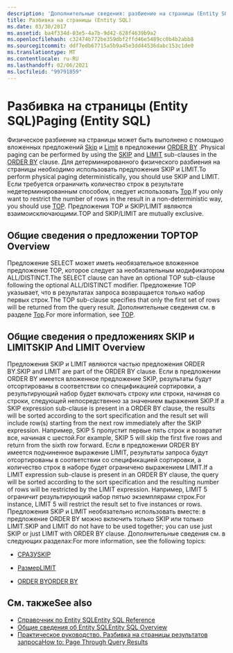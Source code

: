 ```yaml
---
description: 'Дополнительные сведения: разбиение на страницы (Entity SQL)'
title: Разбивка на страницы (Entity SQL)
ms.date: 03/30/2017
ms.assetid: ba4f334d-03e5-4a7b-9d42-628f4639b9a2
ms.openlocfilehash: c32474b772be359dbf2ffd46e5489cc0b4b2abb8
ms.sourcegitcommit: ddf7edb67715a5b9a45e3dd44536dabc153c1de0
ms.translationtype: MT
ms.contentlocale: ru-RU
ms.lasthandoff: 02/06/2021
ms.locfileid: "99791859"
---
```

# <a name="paging-entity-sql"></a><span data-ttu-id="72a44-103">Разбивка на страницы (Entity SQL)</span><span class="sxs-lookup"><span data-stu-id="72a44-103">Paging (Entity SQL)</span></span>

<span data-ttu-id="72a44-104">Физическое разбиение на страницы может быть выполнено с помощью вложенных предложений [Skip](skip-entity-sql.md) и [Limit](limit-entity-sql.md) в предложении [ORDER BY](order-by-entity-sql.md) .</span><span class="sxs-lookup"><span data-stu-id="72a44-104">Physical paging can be performed by using the [SKIP](skip-entity-sql.md) and [LIMIT](limit-entity-sql.md) sub-clauses in the [ORDER BY](order-by-entity-sql.md) clause.</span></span> <span data-ttu-id="72a44-105">Для детерминированного физического разбиения на страницы необходимо использовать предложения SKIP и LIMIT.</span><span class="sxs-lookup"><span data-stu-id="72a44-105">To perform physical paging deterministically, you should use SKIP and LIMIT.</span></span> <span data-ttu-id="72a44-106">Если требуется ограничить количество строк в результате недетерминированным способом, следует использовать [Top](top-entity-sql.md).</span><span class="sxs-lookup"><span data-stu-id="72a44-106">If you only want to restrict the number of rows in the result in a non-deterministic way, you should use [TOP](top-entity-sql.md).</span></span> <span data-ttu-id="72a44-107">Предложения TOP и SKIP/LIMIT являются взаимоисключающими.</span><span class="sxs-lookup"><span data-stu-id="72a44-107">TOP and SKIP/LIMIT are mutually exclusive.</span></span>  
  
## <a name="top-overview"></a><span data-ttu-id="72a44-108">Общие сведения о предложении TOP</span><span class="sxs-lookup"><span data-stu-id="72a44-108">TOP Overview</span></span>  

 <span data-ttu-id="72a44-109">Предложение SELECT может иметь необязательное вложенное предложение TOP, которое следует за необязательным модификатором ALL/DISTINCT.</span><span class="sxs-lookup"><span data-stu-id="72a44-109">The SELECT clause can have an optional TOP sub-clause following the optional ALL/DISTINCT modifier.</span></span> <span data-ttu-id="72a44-110">Предложение TOP указывает, что в результатах запроса возвращается только набор первых строк.</span><span class="sxs-lookup"><span data-stu-id="72a44-110">The TOP sub-clause specifies that only the first set of rows will be returned from the query result.</span></span> <span data-ttu-id="72a44-111">Дополнительные сведения см. в разделе [Top](top-entity-sql.md).</span><span class="sxs-lookup"><span data-stu-id="72a44-111">For more information, see [TOP](top-entity-sql.md).</span></span>  
  
## <a name="skip-and-limit-overview"></a><span data-ttu-id="72a44-112">Общие сведения о предложениях SKIP и LIMIT</span><span class="sxs-lookup"><span data-stu-id="72a44-112">SKIP And LIMIT Overview</span></span>  

 <span data-ttu-id="72a44-113">Предложения SKIP и LIMIT являются частью предложения ORDER BY.</span><span class="sxs-lookup"><span data-stu-id="72a44-113">SKIP and LIMIT are part of the ORDER BY clause.</span></span> <span data-ttu-id="72a44-114">Если в предложении ORDER BY имеется вложенное предложение SKIP, результаты будут отсортированы в соответствии со спецификацией сортировки, а результирующий набор будет включать строку или строки, начиная со строки, следующей непосредственно за значением выражения SKIP.</span><span class="sxs-lookup"><span data-stu-id="72a44-114">If a SKIP expression sub-clause is present in a ORDER BY clause, the results will be sorted according to the sort specification and the result set will include row(s) starting from the next row immediately after the SKIP expression.</span></span> <span data-ttu-id="72a44-115">Например, SKIP 5 пропустит первые пять строк и возвратит все, начиная с шестой.</span><span class="sxs-lookup"><span data-stu-id="72a44-115">For example, SKIP 5 will skip the first five rows and return from the sixth row forward.</span></span> <span data-ttu-id="72a44-116">Если в предложении ORDER BY имеется подчиненное выражение LIMIT, результаты запроса будут отсортированы в соответствии со спецификацией сортировки, а количество строк в наборе будет ограничено выражением LIMIT.</span><span class="sxs-lookup"><span data-stu-id="72a44-116">If a LIMIT expression sub-clause is present in an ORDER BY clause, the query will be sorted according to the sort specification and the resulting number of rows will be restricted by the LIMIT expression.</span></span> <span data-ttu-id="72a44-117">Например, LIMIT 5 ограничит результирующий набор пятью экземплярами строк.</span><span class="sxs-lookup"><span data-stu-id="72a44-117">For instance, LIMIT 5 will restrict the result set to five instances or rows.</span></span> <span data-ttu-id="72a44-118">Предложения SKIP и LIMIT необязательно использовать вместе: в предложение ORDER BY можно включить только SKIP или только LIMIT.</span><span class="sxs-lookup"><span data-stu-id="72a44-118">SKIP and LIMIT do not have to be used together; you can use just SKIP or just LIMIT with ORDER BY clause.</span></span> <span data-ttu-id="72a44-119">Дополнительные сведения см. в следующих разделах:</span><span class="sxs-lookup"><span data-stu-id="72a44-119">For more information, see the following topics:</span></span>  
  
- [<span data-ttu-id="72a44-120">СРАЗУ</span><span class="sxs-lookup"><span data-stu-id="72a44-120">SKIP</span></span>](skip-entity-sql.md)  
  
- [<span data-ttu-id="72a44-121">Размер</span><span class="sxs-lookup"><span data-stu-id="72a44-121">LIMIT</span></span>](limit-entity-sql.md)  
  
- [<span data-ttu-id="72a44-122">ORDER BY</span><span class="sxs-lookup"><span data-stu-id="72a44-122">ORDER BY</span></span>](order-by-entity-sql.md)  
  
## <a name="see-also"></a><span data-ttu-id="72a44-123">См. также</span><span class="sxs-lookup"><span data-stu-id="72a44-123">See also</span></span>

- [<span data-ttu-id="72a44-124">Справочник по Entity SQL</span><span class="sxs-lookup"><span data-stu-id="72a44-124">Entity SQL Reference</span></span>](entity-sql-reference.md)
- [<span data-ttu-id="72a44-125">Общие сведения об Entity SQL</span><span class="sxs-lookup"><span data-stu-id="72a44-125">Entity SQL Overview</span></span>](entity-sql-overview.md)
- <span data-ttu-id="72a44-126">[Практическое руководство. Разбивка на страницы результатов запроса](/previous-versions/dotnet/netframework-4.0/bb738702(v=vs.100))</span><span class="sxs-lookup"><span data-stu-id="72a44-126">[How to: Page Through Query Results](/previous-versions/dotnet/netframework-4.0/bb738702(v=vs.100))</span></span>
